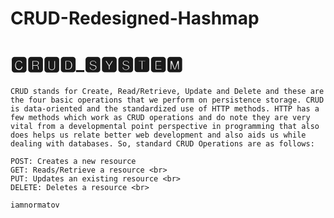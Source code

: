 # CRUD-Redesigned-Hashmap
<h1>🅲🆁🆄🅳_🆂🆈🆂🆃🅴🅼</h1>

``
CRUD stands for Create, Read/Retrieve, Update and Delete and these are the four basic operations that we perform on persistence storage. CRUD is data-oriented and the standardized use of HTTP methods. HTTP has a few methods which work as CRUD operations and do note they are very vital from a developmental point perspective in programming that also does helps us relate better web development and also aids us while dealing with databases. So, standard CRUD Operations are as follows:
``

``
POST: Creates a new resource 
``
<br>
``
GET: Reads/Retrieve a resource <br>
``
<br>
``
PUT: Updates an existing resource <br>
``
<br>
``
DELETE: Deletes a resource <br>
``
<br/>

```
iamnormatov
```
